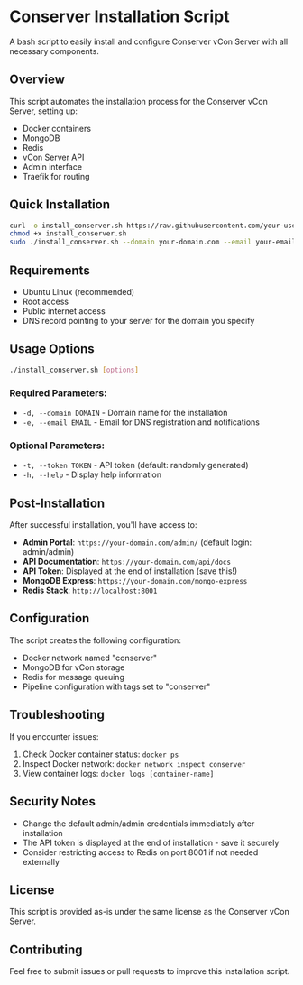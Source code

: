 # Conserver Installation Script

A bash script to easily install and configure Conserver vCon Server with all necessary components.

## Overview

This script automates the installation process for the Conserver vCon Server, setting up:
- Docker containers
- MongoDB
- Redis
- vCon Server API
- Admin interface
- Traefik for routing

## Quick Installation

```bash
curl -o install_conserver.sh https://raw.githubusercontent.com/your-username/your-repo/main/install_conserver.sh
chmod +x install_conserver.sh
sudo ./install_conserver.sh --domain your-domain.com --email your-email@example.com
```

## Requirements

- Ubuntu Linux (recommended)
- Root access
- Public internet access
- DNS record pointing to your server for the domain you specify

## Usage Options

```bash
./install_conserver.sh [options]
```

### Required Parameters:
- `-d, --domain DOMAIN` - Domain name for the installation
- `-e, --email EMAIL` - Email for DNS registration and notifications

### Optional Parameters:
- `-t, --token TOKEN` - API token (default: randomly generated)
- `-h, --help` - Display help information

## Post-Installation

After successful installation, you'll have access to:

- **Admin Portal**: `https://your-domain.com/admin/` (default login: admin/admin)
- **API Documentation**: `https://your-domain.com/api/docs`
- **API Token**: Displayed at the end of installation (save this!)
- **MongoDB Express**: `https://your-domain.com/mongo-express`
- **Redis Stack**: `http://localhost:8001`

## Configuration

The script creates the following configuration:
- Docker network named "conserver"
- MongoDB for vCon storage
- Redis for message queuing
- Pipeline configuration with tags set to "conserver"

## Troubleshooting

If you encounter issues:

1. Check Docker container status: `docker ps`
2. Inspect Docker network: `docker network inspect conserver`
3. View container logs: `docker logs [container-name]`

## Security Notes

- Change the default admin/admin credentials immediately after installation
- The API token is displayed at the end of installation - save it securely
- Consider restricting access to Redis on port 8001 if not needed externally

## License

This script is provided as-is under the same license as the Conserver vCon Server.

## Contributing

Feel free to submit issues or pull requests to improve this installation script.